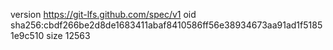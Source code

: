 version https://git-lfs.github.com/spec/v1
oid sha256:cbdf266be2d8de1683411abaf8410586ff56e38934673aa91ad1f51851e9c510
size 12563
